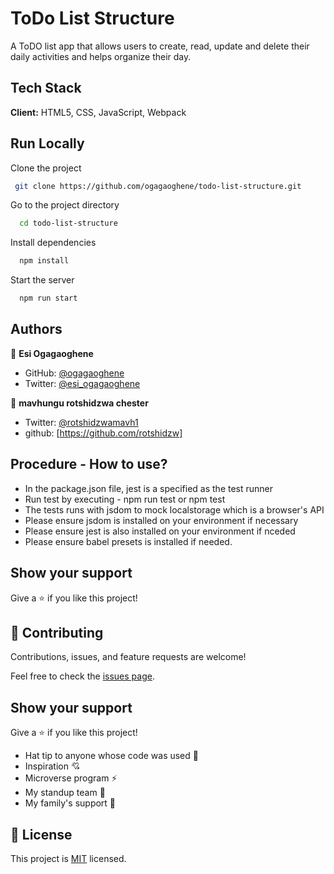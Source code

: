 # ToDo List Structure
A ToDO list app that allows users to create, read, update and delete their daily activities and helps organize their day. 

## Tech Stack

**Client:** HTML5, CSS, JavaScript, Webpack

## Run Locally
Clone the project

```bash
 git clone https://github.com/ogagaoghene/todo-list-structure.git
```
Go to the project directory

```bash
  cd todo-list-structure
```
Install dependencies

```bash
  npm install
```

Start the server

```bash
  npm run start
```

## Authors

👤 **Esi Ogagaoghene**

- GitHub: [@ogagaoghene](https://github.com/ogagaoghene)
- Twitter: [@esi_ogagaoghene](https://twitter.com/esi.ogaga)

👤 **mavhungu rotshidzwa chester**
- Twitter: [@rotshidzwamavh1](https://twitter.com/rotshidzwamavh1)
- github: [https://github.com/rotshidzw]

## Procedure - How to use?
- In the package.json file, jest is a specified as the test runner
- Run test by executing - npm run test or npm test
- The tests runs with jsdom to mock localstorage which is a browser's API 
- Please ensure jsdom is installed on your environment if necessary
- Please ensure jest is also installed on your environment if nceded
- Please ensure babel presets is installed if needed.

## Show your support

Give a ⭐️ if you like this project!

## 🤝 Contributing
Contributions, issues, and feature requests are welcome!

Feel free to check the [issues page](../../issues/).

## Show your support
Give a ⭐️ if you like this project!

- Hat tip to anyone whose code was used 🔰
- Inspiration 💘
- Microverse program ⚡
- My standup team 🏹
- My family's support 🙌

## 📝 License

This project is [MIT](./MIT.md) licensed.


